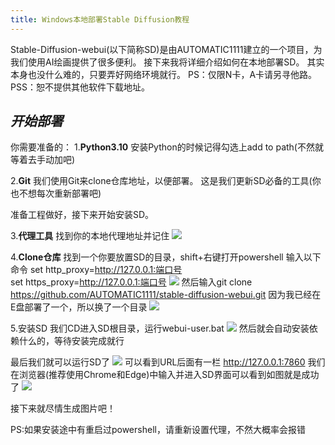 ```yaml
---
title: Windows本地部署Stable Diffusion教程
---
```


Stable-Diffusion-webui(以下简称SD)是由AUTOMATIC1111建立的一个项目，为我们使用AI绘画提供了很多便利。
接下来我将详细介绍如何在本地部署SD。
其实本身也没什么难的，只要弄好网络环境就行。
PS：仅限N卡，A卡请另寻他路。
PSS：恕不提供其他软件下载地址。

## *开始部署*
你需要准备的：
1.**Python3.10**
安装Python的时候记得勾选上add to path(不然就等着去手动加吧)

2.**Git**
我们使用Git来clone仓库地址，以便部署。
这是我们更新SD必备的工具(你也不想每次重新部署吧)

准备工程做好，接下来开始安装SD。

3.**代理工具**
找到你的本地代理地址并记住
![](https://tenicol.oss-cn-shanghai.aliyuncs.com/website/%E4%BB%A3%E7%90%86%E5%9C%B0%E5%9D%80.png)

4.**Clone仓库**
找到一个你要放置SD的目录，shift+右键打开powershell
输入以下命令
set http_proxy=http://127.0.0.1:端口号  
set https_proxy=http://127.0.0.1:端口号
![](https://tenicol.oss-cn-shanghai.aliyuncs.com/website/%E4%BB%A3%E7%90%86%E8%AE%BE%E7%BD%AE.png)
然后输入git clone https://github.com/AUTOMATIC1111/stable-diffusion-webui.git
因为我已经在E盘部署了一个，所以换了一个目录
![](https://tenicol.oss-cn-shanghai.aliyuncs.com/website/SD%E9%83%A8%E7%BD%B2.png)

5.安装SD
我们CD进入SD根目录，运行webui-user.bat
![](https://tenicol.oss-cn-shanghai.aliyuncs.com/website/SD%E5%AE%89%E8%A3%85.png)
然后就会自动安装依赖什么的，等待安装完成就行

最后我们就可以运行SD了
![](https://tenicol.oss-cn-shanghai.aliyuncs.com/website/SD%E8%BF%90%E8%A1%8C%E7%95%8C%E9%9D%A2.png)
可以看到URL后面有一栏 http://127.0.0.1:7860
我们在浏览器(推荐使用Chrome和Edge)中输入并进入SD界面可以看到如图就是成功了
![](https://tenicol.oss-cn-shanghai.aliyuncs.com/website/SD%E7%95%8C%E9%9D%A2.png)

接下来就尽情生成图片吧！

PS:如果安装途中有重启过powershell，请重新设置代理，不然大概率会报错


